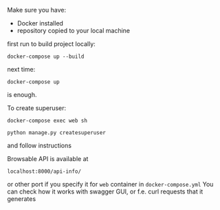 Make sure you have: 
- Docker installed 
- repository copied to your local machine 

first run to build project locally: 

```
docker-compose up --build 
```

next time: 

```
docker-compose up 
``` 
is enough.

To create superuser: 
```
docker-compose exec web sh
``` 

```
python manage.py createsuperuser
``` 
and follow instructions


Browsable API is available at 
```
localhost:8000/api-info/
```
or other port if you specify it for `web` container in `docker-compose.yml`
You can check how it works with swagger GUI, or f.e. curl requests that it generates

